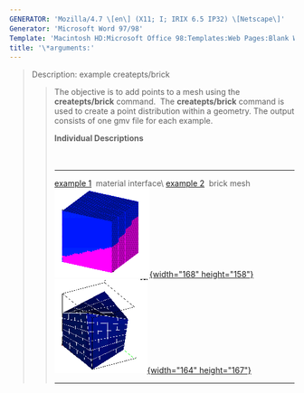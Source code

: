 ```yaml
---
GENERATOR: 'Mozilla/4.7 \[en\] (X11; I; IRIX 6.5 IP32) \[Netscape\]'
Generator: 'Microsoft Word 97/98'
Template: 'Macintosh HD:Microsoft Office 98:Templates:Web Pages:Blank Web Page'
title: '\*arguments:'
---
```


> Description: example createpts/brick
>
> > The objective is to add points to a mesh using the
> > **createpts/brick** command.  The **createpts/brick** command is
> > used to create a point distribution within a geometry. The output
> > consists of one gmv file for each example.
> >
> > **Individual Descriptions**\
> >  \
> >  
> >
> >   ------------------------------------------------------------------------ ------------------------------------------------------------------------
> >   [example 1](description4.html)  material interface\                      [example 2](description7.html)  brick mesh\
> >   [![](image/image4tn.gif){width="168" height="158"}](description4.html)   [![](image/image7tn.gif){width="164" height="167"}](description7.html)
> >   ------------------------------------------------------------------------ ------------------------------------------------------------------------
> >
